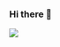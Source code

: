 ### Hi there 👋

<a href="https://www.instagram.com/" target="_blank"><img src="https://img.shields.io/badge/yon.g.ki-E4405F?style=flat-square&logo=Instagram&logoColor=white"/></a>


